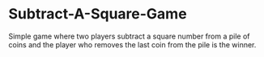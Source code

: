 # Subtract-A-Square-Game
Simple game where two players subtract a square number from a pile of coins and the player who removes the last coin from the pile is the winner.
